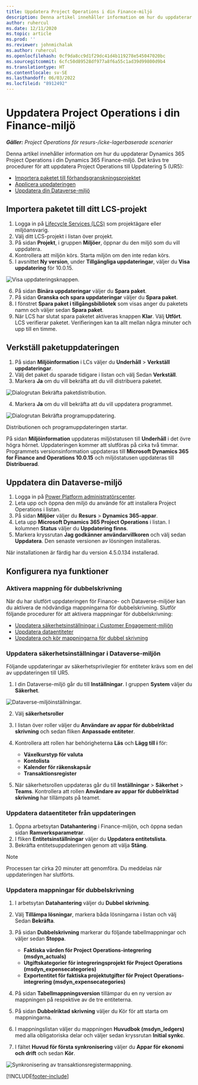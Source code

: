 ```yaml
---
title: Uppdatera Project Operations i din Finance-miljö
description: Denna artikel innehåller information om hur du uppdaterar Project Operations i din Dynamics 365 Finance-miljö.
author: ruhercul
ms.date: 12/11/2020
ms.topic: article
ms.prod: ''
ms.reviewer: johnmichalak
ms.author: ruhercul
ms.openlocfilehash: 0cf9da8cc9d1f29dc41d4b119278e545047020bc
ms.sourcegitcommit: 6cfc50d89528df977a8f6a55c1ad39d99800d9b4
ms.translationtype: HT
ms.contentlocale: sv-SE
ms.lasthandoff: 06/03/2022
ms.locfileid: "8912492"
---
```

# <a name="update-project-operations-in-your-finance-environment"></a>Uppdatera Project Operations i din Finance-miljö

_**Gäller:** Project Operations för resurs-/icke-lagerbaserade scenarier_


Denna artikel innehåller information om hur du uppdaterar Dynamics 365 Project Operations i din Dynamics 365 Finance-miljö. Det krävs tre procedurer för att uppdatera Project Operations till Uppdatering 5 (UR5):

- [Importera paketet till förhandsgranskningsprojektet](#import)
- [Applicera uppdateringen](#apply)
- [Uppdatera din Dataverse-miljö](#update)

## <a name="import-the-package-into-your-lcs-project"></a><a name="import"></a>Importera paketet till ditt LCS-projekt

1. Logga in på [Lifecycle Services (LCS)](https://lcs.dynamics.com/) som projektägare eller miljöansvarig.
2. Välj ditt LCS-projekt i listan över projekt.
3. På sidan **Projekt**, i gruppen **Miljöer**, öppnar du den miljö som du vill uppdatera.
4. Kontrollera att miljön körs. Starta miljön om den inte redan körs.
5. I avsnittet **Ny version**, under **Tillgängliga uppdateringar**, väljer du **Visa uppdatering** för 10.0.15.

![Visa uppdateringsknappen.](media/view-update.png)

6. På sidan **Binära uppdateringar** väljer du **Spara paket**.
7. På sidan **Granska och spara uppdateringar** väljer du **Spara paket**.
8. I fönstret **Spara paket i tillgångsbibliotek** som visas anger du paketets namn och väljer sedan **Spara paket**.
9. När LCS har slutat spara paketet aktiveras knappen **Klar**. Välj **Utfört**. LCS verifierar paketet. Verifieringen kan ta allt mellan några minuter och upp till en timme.


## <a name="apply-the-package-update"></a><a name="apply"></a>Verkställ paketuppdateringen

1. På sidan **Miljöinformation** i LCs väljer du **Underhåll** > **Verkställ uppdateringar**.
2. Välj det paket du sparade tidigare i listan och välj Sedan **Verkställ**.
3. Markera **Ja** om du vill bekräfta att du vill distribuera paketet.

![Dialogrutan Bekräfta paketdistribution.](media/confirm-package-deployment.png)

4. Markera **Ja** om du vill bekräfta att du vill uppdatera programmet.

![Dialogrutan Bekräfta programuppdatering.](media/confirm-application-update.png)

Distributionen och programuppdateringen startar. 

På sidan **Miljöinformation** uppdateras miljöstatusen till **Underhåll** i det övre högra hörnet. Uppdateringen kommer att slutföras på cirka två timmar. Programmets versionsinformation uppdateras till **Microsoft Dynamics 365 for Finance and Operations 10.0.15** och miljöstatusen uppdateras till **Distribuerad**.


## <a name="update-your-dataverse-environment"></a><a name="update"></a>Uppdatera din Dataverse-miljö

1. Logga in på [Power Platform administratörscenter](https://admin.powerplatform.com/).
2. Leta upp och öppna den miljö du använde för att installera Project Operations i listan.
3. På sidan **Miljöer** väljer du **Resurs** > **Dynamics 365-appar**.
4. Leta upp **Microsoft Dynamics 365 Project Operations** i listan. I kolumnen **Status** väljer du **Uppdatering finns**.
5. Markera kryssrutan **Jag godkänner användarvillkoren** och välj sedan **Uppdatera**. Den senaste versionen av lösningen installeras.

När installationen är färdig har du version 4.5.0.134 installerad.

## <a name="configure-new-features"></a>Konfigurera nya funktioner

### <a name="enable-dual-write-mapping"></a>Aktivera mappning för dubbelskrivning

När du har slutfört uppdateringen för Finance- och Dataverse-miljöer kan du aktivera de nödvändiga mappningarna för dubbelskrivning. Slutför följande procedurer för att aktivera mappningar för dubbelskrivning:

- [Uppdatera säkerhetsinställningar i Customer Engagement-miljön](#security)
- [Uppdatera dataentiteter](#refresh)
- [Uppdatera och kör mappningarna för dubbel skrivning](#run)

### <a name="update-security-settings-on-the-dataverse-environment"></a><a name="security"></a>Uppdatera säkerhetsinställningar i Dataverse-miljön

Följande uppdateringar av säkerhetsprivilegier för entiteter krävs som en del av uppdateringen till UR5.

1. I din Dataverse-miljö går du till **Inställningar**. I gruppen **System** väljer du **Säkerhet**.

![Dataverse-miljöinställningar.](media/Picture21.png)

2. Välj **säkerhetsroller**
3. I listan över roller väljer du **Användare av appar för dubbelriktad skrivning** och sedan fliken **Anpassade entiteter**. 
4. Kontrollera att rollen har behörigheterna **Läs** och **Lägg till i** för:

      - **Växelkurstyp för valuta**
      - **Kontolista** 
      - **Kalender för räkenskapsår** 
      - **Transaktionsregister**

5. När säkerhetsrollen uppdateras går du till **Inställningar** > **Säkerhet** > **Teams**. Kontrollera att rollen **Användare av appar för dubbelriktad skrivning** har tillämpats på teamet. 

### <a name="refresh-data-entities-from-the-update"></a><a name="refresh"></a>Uppdatera dataentiteter från uppdateringen

1. Öppna arbetsytan **Datahantering** i Finance-miljön, och öppna sedan sidan **Ramverksparametrar**.
2. I fliken **Entitetsinställningar** väljer du **Uppdatera entitetslista**.
3. Bekräfta entitetsuppdateringen genom att välja **Stäng**.

 > [!NOTE]
 > Processen tar cirka 20 minuter att genomföra. Du meddelas när uppdateringen har slutförts.

### <a name="update-dual-write-mappings"></a><a name="run"></a>Uppdatera mappningar för dubbelskrivning

1. I arbetsytan **Datahantering** väljer du **Dubbel skrivning**.
2. Välj **Tillämpa lösningar**, markera båda lösningarna i listan och välj Sedan **Bekräfta**.
3. På sidan **Dubbelskrivning** markerar du följande tabellmappningar och väljer sedan **Stoppa**.

    - **Faktiska värden för Project Operations-integrering (msdyn_actuals)**
    - **Utgiftskategorier för integreringsprojekt för Project Operations (msdyn_expensecategories)**
    - **Exportentitet för faktiska projektutgifter för Project Operations-integrering (msdyn_expensecategories)**

4. På sidan **Tabellmappningsversion** tillämpar du en ny version av mappningen på respektive av de tre entiteterna.
5. På sidan **Dubbelriktad skrivning** väljer du Kör för att starta om mappningarna.
6. I mappningslistan väljer du mappningen **Huvudbok (msdyn_ledgers)** med alla obligatoriska delar och väljer sedan kryssrutan **Initial synkc**. 
7. I fältet **Huvud för första synkronisering** väljer du **Appar för ekonomi och drift** och sedan **Kör**.
 
 ![Synkronisering av transaktionsregistermappning.](media/DW6.png)
 


[!INCLUDE[footer-include](../includes/footer-banner.md)]